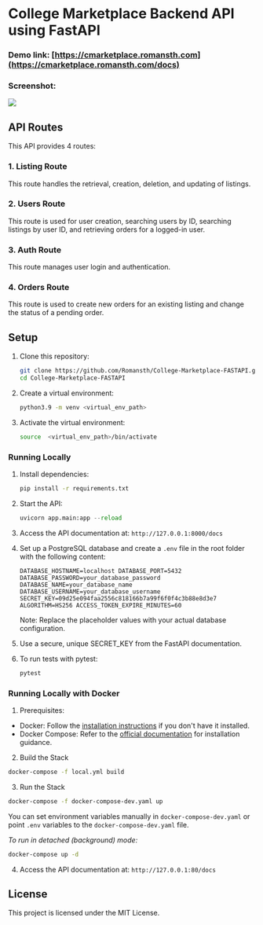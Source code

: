 # College Marketplace Backend API using FastAPI

### Demo link: [https://cmarketplace.romansth.com](https://cmarketplace.romansth.com/docs)

### Screenshot:

![](https://media.discordapp.net/attachments/683899874034319360/1152318354825158666/Screenshot_2023-09-15_at_3.00.04_PM.png?width=1902&height=1124)


##  API Routes

This API provides 4 routes:

### 1. Listing Route

This route handles the retrieval, creation, deletion, and updating of listings.

### 2. Users Route

This route is used for user creation, searching users by ID, searching listings by user ID, and retrieving orders for a logged-in user.

### 3. Auth Route

This route manages user login and authentication.

### 4. Orders Route

This route is used to create new orders for an existing listing and change the status of a pending order.


## Setup

1. Clone this repository:
   ```bash
   git clone https://github.com/Romansth/College-Marketplace-FASTAPI.git
   cd College-Marketplace-FASTAPI
   ```
   
2.  Create a virtual environment:
    ```bash 
    python3.9 -m venv <virtual_env_path>
    ```
3.  Activate the virtual environment:
    ```bash
    source  <virtual_env_path>/bin/activate
    ```
    
### Running Locally
1.  Install dependencies:
    ```bash
    pip install -r requirements.txt  
    ```
    
2.  Start the API:
    ```python
    uvicorn app.main:app --reload
    ```
3.  Access the API documentation at:
    `http://127.0.0.1:8000/docs`
    
5.  Set up a PostgreSQL database and create a `.env` file in the root folder with the following content:
    
    `DATABASE_HOSTNAME=localhost DATABASE_PORT=5432 DATABASE_PASSWORD=your_database_password DATABASE_NAME=your_database_name DATABASE_USERNAME=your_database_username SECRET_KEY=09d25e094faa2556c818166b7a99f6f0f4c3b88e8d3e7 ALGORITHM=HS256 ACCESS_TOKEN_EXPIRE_MINUTES=60`
    
    Note: Replace the placeholder values with your actual database configuration.
    
6.  Use a secure, unique SECRET_KEY from the FastAPI documentation.
    
7.  To run tests with pytest: 
    ```python
    pytest
    ```

### Running Locally with Docker

1. Prerequisites:

- Docker: Follow the [installation instructions](https://docs.docker.com/install/#supported-platforms) if you don't have it installed.
- Docker Compose: Refer to the [official documentation](https://docs.docker.com/compose/install/) for installation guidance.

2. Build the Stack
```bash
docker-compose -f local.yml build
```

3. Run the Stack
```bash
docker-compose -f docker-compose-dev.yaml up
```

You can set environment variables manually in `docker-compose-dev.yaml` or point `.env` variables to the `docker-compose-dev.yaml` file.

*To run in detached (background) mode:*
```bash
docker-compose up -d
```

4.  Access the API documentation at:
    `http://127.0.0.1:80/docs`


## License 
This project is licensed under the MIT License.
